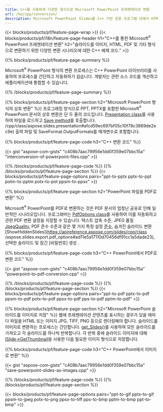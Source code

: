 ```yaml
---
title: C++를 사용하여 다양한 형식으로 Microsoft PowerPoint 프레젠테이션 변환
url: /ko/cpp/conversion/
description: Microsoft PowerPoint Slides를 C++ 기반 응용 프로그램 내에서 HTML, PDF 및 이미지 형식을 포함한 여러 파일로 변환합니다.
---
```


{{< blocks/products/pf/feature-page-wrap >}}
{{< blocks/products/pf/i18n/feature-page-header h1="C++를 통한 Microsoft<sup>®</sup> PowerPoint 프레젠테이션 변환" h2="슬라이드를 이미지, HTML, PDF 및 기타 형식으로 변환하기 위한 다양한 변환 시나리오에 대한 C++ 예제 코드." >}}

{{% blocks/products/pf/feature-page-summary %}}

Microsoft<sup>®</sup> PowerPoint 형식의 변환 프로세스는 C++ PowerPoint 라이브러리를 사용하여 프로세스를 간단하고 자동화하기 쉽습니다. 개발자는 관련 소스 코드를 개선하고 애플리케이션에 통합할 수 있습니다. 

{{% /blocks/products/pf/feature-page-summary  %}}

{{% blocks/products/pf/feature-page-section  h2="Microsoft PowerPoint 형식의 상호 변환" %}}
프로그래밍 방식으로 PPT, PPTX를 포함한 Microsoft<sup>®</sup> PowerPoint 문서의 상호 변환은 단 두 줄의 코드입니다. [Presentation class](https://apireference.aspose.com/slides/cpp/class/aspose.slides.presentation)를 사용하여 파일을 로드하고 [Save method](https://apireference.aspose.com/slides)를 호출합니다. /cpp/class/aspose.slides.presentation#afcd59ec697bf05c10f78c3869de2ec9e) 출력 파일 및 SaveFormat.OutputFormats를 매개변수로 포함합니다.

{{% blocks/products/pf/feature-page-code h3="C++ 변환 코드" %}}

{{< gist "aspose-com-gists" "c408b7aac79956e1dd0f359e07bbc15a" "interconversion-of-powerpoint-files.cpp" >}}


{{% /blocks/products/pf/feature-page-code  %}}
{{% /blocks/products/pf/feature-page-section %}}
{{< blocks/products/pf/feature-page-options pairs="ppt-to-pptx pptx-to-ppt potm-to-pptm potx-to-pot ppsm-to-ppsx" >}}


{{% blocks/products/pf/feature-page-section  h2="PowerPoint 파일을 PDF로 변환" %}}

Microsoft<sup>®</sup> PowerPoint를 PDF로 변환하는 것은 PDF 문서의 엄청난 공유로 인해 일반적인 시나리오입니다. 프로그래머는 [PdfOptions class](https://apireference.aspose.com/slides/cpp/class/aspose.slides.export.pdf_options)를 사용하여 이를 자동화하고 관련 PDF 변환 설정을 지정할 수 있습니다. 텍스트 압축 수준, JPEG 품질 [JpegQuality](https://apireference.aspose.com/slides/cpp/class/aspose.slides.export.pdf_options#a6bbf3bd303430757aa85ac9e3d184861), PDF 준수 수준과 같은 몇 가지 특정 설정 [준수](https://apireference.aspose.com/slides/cpp/class/aspose.slides.export.pdf_options#aa9dfc92dd22455248ac171c24876cb8f), 숨겨진 슬라이드 변환 [ShowHiddenSlides](https://apireference.aspose.com/slides/cpp/class /aspose.slides.export.pdf_options#ad11e5a17110d70456df91cc1a5dade23), 선택한 슬라이드 및 잠긴 [비밀번호] 생성 .

{{% blocks/products/pf/feature-page-code h3="C++ PowerPoint에서 PDF로 변환 코드" %}}

{{< gist "aspose-com-gists" "c408b7aac79956e1dd0f359e07bbc15a" "powerpoint-to-pdf-conversion.cpp" >}}

{{% /blocks/products/pf/feature-page-code  %}}
{{% /blocks/products/pf/feature-page-section %}}
{{< blocks/products/pf/feature-page-options pairs="ppt-to-pdf pptx-to-pdf ppsm-to-pdf potx-to-pdf ppsx-to-pdf pps-to-pdf pptm-to-pdf" >}}


{{% blocks/products/pf/feature-page-section  h2="Microsoft PowerPoint 슬라이드를 이미지로 저장" %}}
웹에 프레젠테이션 콘텐츠를 표시하는 경우가 있을 때마다 파일을 HTML 또는 이미지 JPG, TIFF, PNG 등으로 렌더링해야 합니다. 슬라이드를 이미지로 변환하는 프로세스는 간단합니다. [get_Slides()](https://apireference.aspose.com/slides/cpp/class/aspose.slides.presentation#a9981b38f5a01d9fa5482f05b0a75974c)를 사용하여 모든 슬라이드를 가져오고 각 슬라이드를 하나씩 반복합니다. 각 반복 중에 슬라이드 이미지에 대해 [ISlide->GetThumbnail](https://apireference.aspose.com/slides/cpp/class/aspose.slides.i_slide#a7bd377d403ff886232df21351c1fe783)을 사용한 다음 필요한 이미지 형식으로 저장합니다. 

{{% blocks/products/pf/feature-page-code h3="C++ PowerPoint에서 이미지로 변환" %}}

{{< gist "aspose-com-gists" "c408b7aac79956e1dd0f359e07bbc15a" "save-powerpoint-slides-as-images.cpp" >}}

{{% /blocks/products/pf/feature-page-code %}}
{{% /blocks/products/pf/feature-page-section %}}

{{< blocks/products/pf/feature-page-options pairs="ppt-to-gif pptx-to-gif ppsm-to-jpeg potx-to-png ppsx-to-tiff pps-to-bmp pptm-to-bmp ppt-to-bmp" >}}